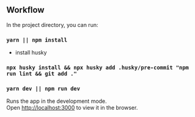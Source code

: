 ## Workflow

In the project directory, you can run:

### `yarn || npm install`
- install husky
### `npx husky install && npx husky add .husky/pre-commit "npm run lint && git add ."`
### `yarn dev || npm run dev`

Runs the app in the development mode.\
Open [http://localhost:3000](http://localhost:3000) to view it in the browser.
